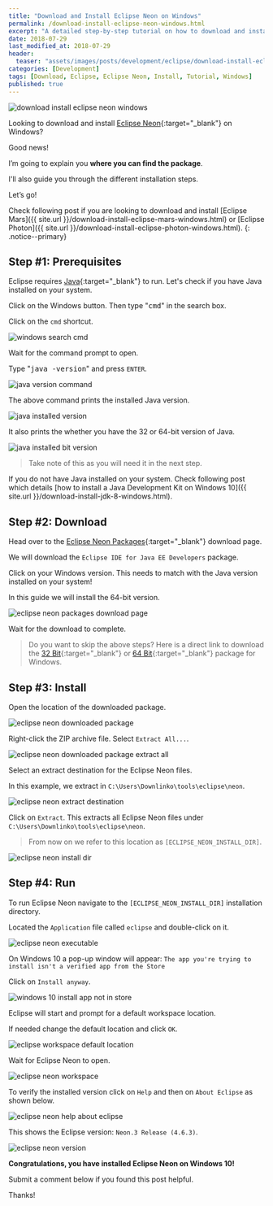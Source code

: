 ```yaml
---
title: "Download and Install Eclipse Neon on Windows"
permalink: /download-install-eclipse-neon-windows.html
excerpt: "A detailed step-by-step tutorial on how to download and install Eclipse Neon on Windows 10."
date: 2018-07-29
last_modified_at: 2018-07-29
header:
  teaser: "assets/images/posts/development/eclipse/download-install-eclipse-neon-windows.png"
categories: [Development]
tags: [Download, Eclipse, Eclipse Neon, Install, Tutorial, Windows]
published: true
---
```


<img src="{{ site.url }}/assets/images/posts/development/eclipse/download-install-eclipse-neon-windows.png" alt="download install eclipse neon windows" class="align-right title-image">

Looking to download and install [Eclipse Neon](https://www.eclipse.org/neon/){:target="_blank"} on Windows?

Good news!

I’m going to explain you **where you can find the package**.

I'll also guide you through the different installation steps.

Let’s go!

Check following post if you are looking to download and install [Eclipse Mars]({{ site.url }}/download-install-eclipse-mars-windows.html) or [Eclipse Photon]({{ site.url }}/download-install-eclipse-photon-windows.html).
{: .notice--primary}

## Step #1: Prerequisites

Eclipse requires [Java](http://www.oracle.com/technetwork/java/javase/downloads/index.html){:target="_blank"} to run. Let's check if you have Java installed on your system.

Click on the Windows button. Then type "<kbd>cmd</kbd>" in the search box.

Click on the `cmd` shortcut.

<img src="{{ site.url }}/assets/images/posts/development/windows-search-cmd.png" alt="windows search cmd">

Wait for the command prompt to open.

Type "<kbd>java -version</kbd>" and press `ENTER`.

<img src="{{ site.url }}/assets/images/posts/development/java-version-command.png" alt="java version command">

The above command prints the installed Java version.

<img src="{{ site.url }}/assets/images/posts/development/java-installed-version.png" alt="java installed version">

It also prints the whether you have the 32 or 64-bit version of Java.

<img src="{{ site.url }}/assets/images/posts/development/java-installed-bit-version.png" alt="java installed bit version">

> Take note of this as you will need it in the next step.

If you do not have Java installed on your system. Check following post which details [how to install a Java Development Kit on Windows 10]({{ site.url }}/download-install-jdk-8-windows.html).

## Step #2: Download

Head over to the [Eclipse Neon Packages](https://www.eclipse.org/downloads/packages/release/neon/3){:target="_blank"} download page.

We will download the `Eclipse IDE for Java EE Developers` package.

Click on your Windows version. This needs to match with the Java version installed on your system!

In this guide we will install the 64-bit version.

<img src="{{ site.url }}/assets/images/posts/development/eclipse/eclipse-neon-packages-download-page.png" alt="eclipse neon packages download page">

Wait for the download to complete.

> Do you want to skip the above steps? Here is a direct link to download the [32 Bit](http://mirror.csclub.uwaterloo.ca/eclipse/technology/epp/downloads/release/neon/2/eclipse-jee-neon-3-win32.zip){:target="_blank"} or [64 Bit](http://mirror.csclub.uwaterloo.ca/eclipse/technology/epp/downloads/release/neon/2/eclipse-jee-neon-3-win32-x86_64.zip){:target="_blank"} package for Windows.

## Step #3: Install

Open the location of the downloaded package.

<img src="{{ site.url }}/assets/images/posts/development/eclipse/eclipse-neon-downloaded-package.png" alt="eclipse neon downloaded package">

Right-click the ZIP archive file. Select `Extract All...`.

<img src="{{ site.url }}/assets/images/posts/development/eclipse/eclipse-neon-downloaded-package-extract-all.png" alt="eclipse neon downloaded package extract all">

Select an extract destination for the Eclipse Neon files.

In this example, we extract in `C:\Users\Downlinko\tools\eclipse\neon`.

<img src="{{ site.url }}/assets/images/posts/development/eclipse/eclipse-neon-extract-destination.png" alt="eclipse neon extract destination">

Click on `Extract`. This extracts all Eclipse Neon files under `C:\Users\Downlinko\tools\eclipse\neon`.

> From now on we refer to this location as `[ECLIPSE_NEON_INSTALL_DIR]`.

<img src="{{ site.url }}/assets/images/posts/development/eclipse/eclipse-neon-install-dir.png" alt="eclipse neon install dir">

## Step #4: Run

To run Eclipse Neon navigate to the `[ECLIPSE_NEON_INSTALL_DIR]` installation directory.

Located the `Application` file called `eclipse` and double-click on it.

<img src="{{ site.url }}/assets/images/posts/development/eclipse/eclipse-neon-executable.png" alt="eclipse neon executable">

On Windows 10 a pop-up window will appear: `The app you're trying to install isn't a verified app from the Store`

Click on `Install anyway`.

<img src="{{ site.url }}/assets/images/posts/windows-10-install-app-not-in-store.png" alt="windows 10 install app not in store">

Eclipse will start and prompt for a default workspace location.

If needed change the default location and click `OK`.

<img src="{{ site.url }}/assets/images/posts/development/eclipse/eclipse-workspace-default-location.png" alt="eclipse workspace default location">

Wait for Eclipse Neon to open.

<img src="{{ site.url }}/assets/images/posts/development/eclipse/eclipse-neon-workspace.png" alt="eclipse neon workspace">

To verify the installed version click on `Help` and then on `About Eclipse` as shown below.

<img src="{{ site.url }}/assets/images/posts/development/eclipse/eclipse-neon-help-about-eclipse.png" alt="eclipse neon help about eclipse">

This shows the Eclipse version: `Neon.3 Release (4.6.3)`.

<img src="{{ site.url }}/assets/images/posts/development/eclipse/eclipse-neon-version.png" alt="eclipse neon version">

**Congratulations, you have installed Eclipse Neon on Windows 10!**

Submit a comment below if you found this post helpful.

Thanks!

